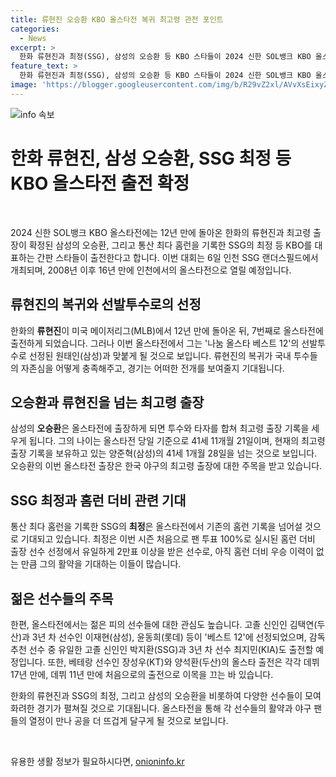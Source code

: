 ```yaml
---
title: 류현진 오승환 KBO 올스타전 복귀 최고령 관전 포인트
categories:
  - News
excerpt: >
  한화 류현진과 최정(SSG), 삼성의 오승환 등 KBO 스타들이 2024 신한 SOL뱅크 KBO 올스타전에 출전한다. 이번 올스타전은 6일 인천 SSG 랜더스필드에서 열리며, 류현진의 국내 복귀로 이목이 집중된다. 최정은 홈런 더비 출전자로 관심을 모은다. 또한 김택연(두산), 이재현(삼성), 윤동희(롯데) 등 젊은 선수들의 출전도 주목받는다. 베테랑 선수들의 올스타전 출전 역시 관심을 끈다.
feature_text: >
  한화 류현진과 최정(SSG), 삼성의 오승환 등 KBO 스타들이 2024 신한 SOL뱅크 KBO 올스타전에 출전한다. 이번 올스타전은 6일 인천 SSG 랜더스필드에서 열리며, 류현진의 국내 복귀로 이목이 집중된다. 최정은 홈런 더비 출전자로 관심을 모은다. 또한 김택연(두산), 이재현(삼성), 윤동희(롯데) 등 젊은 선수들의 출전도 주목받는다. 베테랑 선수들의 올스타전 출전 역시 관심을 끈다.
image: 'https://blogger.googleusercontent.com/img/b/R29vZ2xl/AVvXsEixyZcFfHzMRdzZMjFBmAUKJYCLCGyLL1o632UiGVXcaFdKo_bkvkuCioo0uUKlGfBVcT3P84aROyZIXSBEx3Aw5nCQ3pTgDom1WDC4m8eifvWiAmWEEVb4x6G_l8C0QH225ldMjyaFvpxGEBGNO37VmDTDMHGhJPq73UglMfDca1-0aw/s1600/blogspot.png'
---
```


<p><img src="https://blogger.googleusercontent.com/img/b/R29vZ2xl/AVvXsEixyZcFfHzMRdzZMjFBmAUKJYCLCGyLL1o632UiGVXcaFdKo_bkvkuCioo0uUKlGfBVcT3P84aROyZIXSBEx3Aw5nCQ3pTgDom1WDC4m8eifvWiAmWEEVb4x6G_l8C0QH225ldMjyaFvpxGEBGNO37VmDTDMHGhJPq73UglMfDca1-0aw/s1600/blogspot.png" alt="info 속보" /></p>

<h1 data-ke-size="size24"><b>한화 류현진, 삼성 오승환, SSG 최정 등 KBO 올스타전 출전 확정</b></h1>

<p data-ke-size="size16">&nbsp;</p>

<p>2024 신한 SOL뱅크 KBO 올스타전에는 12년 만에 돌아온 한화의 류현진과 최고령 출장이 확정된 삼성의 오승환, 그리고 통산 최다 홈런을 기록한 SSG의 최정 등 KBO를 대표하는 간판 스타들이 출전한다고 합니다. 이번 대회는 6일 인천 SSG 랜더스필드에서 개최되며, 2008년 이후 16년 만에 인천에서의 올스타전으로 열릴 예정입니다.</p>

<h2 data-ke-size="size24">류현진의 복귀와 선발투수로의 선정</h2>

<p>한화의 <b>류현진</b>이 미국 메이저리그(MLB)에서 12년 만에 돌아온 뒤, 7번째로 올스타전에 출전하게 되었습니다. 그러나 이번 올스타전에서 그는 '나눔 올스타 베스트 12'의 선발투수로 선정된 원태인(삼성)과 맞붙게 될 것으로 보입니다. 류현진의 복귀가 국내 투수들의 자존심을 어떻게 충족해주고, 경기는 어떠한 전개를 보여줄지 기대됩니다.</p>

<h2 data-ke-size="size24">오승환과 류현진을 넘는 최고령 출장</h2>

<p>삼성의 <b>오승환</b>은 올스타전에 출장하게 되면 투수와 타자를 합쳐 최고령 출장 기록을 세우게 됩니다. 그의 나이는 올스타전 당일 기준으로 41세 11개월 21일이며, 현재의 최고령 출장 기록을 보유하고 있는 양준혁(삼성)의 41세 1개월 28일을 넘는 것으로 보입니다. 오승환의 이번 올스타전 출장은 한국 야구의 최고령 출장에 대한 주목을 받고 있습니다.</p>

<h2 data-ke-size="size24">SSG 최정과 홈런 더비 관련 기대</h2>

<p>통산 최다 홈런을 기록한 SSG의 <b>최정</b>은 올스타전에서 기존의 홈런 기록을 넘어설 것으로 기대되고 있습니다. 최정은 이번 시즌 처음으로 팬 투표 100%로 실시된 홈런 더비 출장 선수 선정에서 유일하게 2만표 이상을 받은 선수로, 아직 홈런 더비 우승 이력이 없는 만큼 그의 활약을 기대하는 이들이 많습니다.</p>

<h2 data-ke-size="size24">젊은 선수들의 주목</h2>

<p>한편, 올스타전에서는 젊은 피의 선수들에 대한 관심도 높습니다. 고졸 신인인 김택연(두산)과 3년 차 선수인 이재현(삼성), 윤동희(롯데) 등이 '베스트 12'에 선정되었으며, 감독 추천 선수 중 유일한 고졸 신인인 박지환(SSG)과 3년 차 선수 최지민(KIA)도 출전할 예정입니다. 또한, 베테랑 선수인 장성우(KT)와 양석환(두산)의 올스타 출전은 각각 데뷔 17년 만에, 데뷔 11년 만에 처음으로의 출전으로 이목을 끄는 바 있습니다.</p>

<p>한화의 류현진과 SSG의 최정, 그리고 삼성의 오승환을 비롯하여 다양한 선수들이 모여 화려한 경기가 펼쳐질 것으로 기대됩니다. 올스타전을 통해 각 선수들의 활약과 야구 팬들의 열정이 만나 공을 더 뜨겁게 달구게 될 것으로 보입니다.</p>

<p data-ke-size="size16">&nbsp;</p>
유용한 생활 정보가 필요하시다면, <a href="https://onioninfo.kr" rel="dofollow">onioninfo.kr</a>


